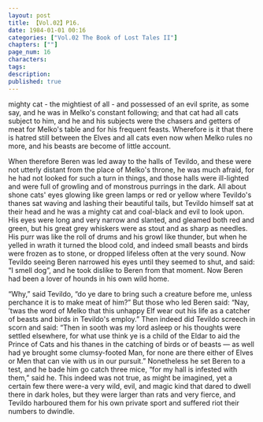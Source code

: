 ```yaml
---
layout: post
title: 【Vol.02】P16.
date: 1984-01-01 00:16
categories: ["Vol.02 The Book of Lost Tales II"]
chapters: [""]
page_num: 16
characters: 
tags: 
description: 
published: true
---
```


<p style="text-indent: 0;">
mighty cat - the mightiest of all - and possessed of an evil sprite, as some say, and he was in Melko's constant following; and that cat had all cats subject to him, and he and his subjects were the chasers and getters of meat for Melko's table and for his frequent feasts. Wherefore is it that there is hatred still between the Elves and all cats even now when Melko rules no more, and his beasts are become of little account.
</p>

When therefore Beren was led away to the halls of Tevildo, and these were not utterly distant from the place of Melko's throne, he was much afraid, for he had not looked for such a turn in things, and those halls were ill-lighted and were full of growling and of monstrous purrings in the dark. All about shone cats' eyes glowing like green lamps or red or yellow where Tevildo's thanes sat waving and lashing their beautiful tails, but Tevildo himself sat at their head and he was a mighty cat and coal-black and evil to look upon. His eyes were long and very narrow and slanted, and gleamed both red and green, but his great grey whiskers were as stout and as sharp as needles. His purr was like the roll of drums and his growl like thunder, but when he yelled in wrath it turned the blood cold, and indeed small beasts and birds were frozen as to stone, or dropped lifeless often at the very sound. Now Tevildo seeing Beren narrowed his eyes until they seemed to shut, and said: “I smell dog”, and he took dislike to Beren from that moment. Now Beren had been a lover of hounds in his own wild home.

“Why,” said Tevildo, “do ye dare to bring such a creature before me, unless perchance it is to make meat of him?” But those who led Beren said: “Nay, ’twas the word of Melko that this unhappy Elf wear out his life as a catcher of beasts and birds in Tevildo's employ.” Then indeed did Tevildo screech in scorn and said: “Then in sooth was my lord asleep or his thoughts were settled elsewhere, for what use think ye is a child of the Eldar to aid the Prince of Cats and his thanes in the catching of birds or of beasts — as well had ye brought some clumsy-footed Man, for none are there either of Elves or Men that can vie with us in our pursuit.” Nonetheless he set Beren to a test, and he bade him go catch three mice, “for my hall is infested with them,” said he. This indeed was not true, as might be imagined, yet a certain few there were-a very wild, evil, and magic kind that dared to dwell there in dark holes, but they were larger than rats and very fierce, and Tevildo harboured them for his own private sport and suffered riot their numbers to dwindle.

